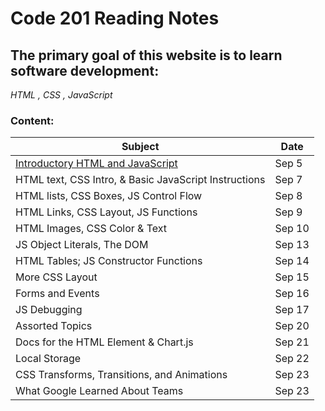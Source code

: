 
# Code 201 Reading Notes


## The primary goal of this website is to learn software development:
*HTML , CSS , JavaScript*

### Content:
| Subject | Date |
|---------|------|
| [Introductory HTML and JavaScript](https://alaanaldous.github.io/201reading-notes/read01) | Sep 5 |
| HTML text, CSS Intro, & Basic JavaScript Instructions | Sep 7 |
| HTML lists, CSS Boxes, JS Control Flow | Sep 8 |
| HTML Links, CSS Layout, JS Functions | Sep 9 |
| HTML Images, CSS Color & Text | Sep 10 |
| JS Object Literals, The DOM | Sep 13 |
| HTML Tables; JS Constructor Functions | Sep 14 |
| More CSS Layout | Sep 15 |
| Forms and Events | Sep 16 |
| JS Debugging | Sep 17 |
| Assorted Topics | Sep 20 |
| Docs for the HTML <canvas> Element & Chart.js | Sep 21 |
| Local Storage | Sep 22 |
| CSS Transforms, Transitions, and Animations | Sep 23 | 
| What Google Learned About Teams | Sep 23 |
